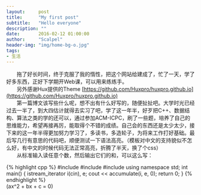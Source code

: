 ```yaml
---
layout:     post
title:      "My first post"
subtitle:   "Hello everyone"
description: ""
date:       2016-02-12 01:00:00
author:     "Scalpel"
header-img: "img/home-bg-o.jpg"
tags:
- 生活
---
```

　　拖了好长时间，终于克服了我的惰性，把这个网站给建成了，忙了一天，学了好多东西，正好下学期开Web课，可以用来练练手。  
　　另外感谢Hux提供的Theme [https://github.com/Huxpro/huxpro.github.io](https://github.com/Huxpro/huxpro.github.io)  
　　第一篇博文该写些什么呢，想不出有什么好写的，随便扯扯吧。大学时光已经过去一半了，到大四估计就得去实习了吧，学了这一年半，好歹把C++、数据结构、算法之类的学的还可以，通过参加ACM-ICPC，刷了一些题，培养了自己的思维能力，希望再接再厉，能取得个不错的成绩。自己会的东西还是太少太少，接下来的这一年半得更加努力学习了，多读书，多造轮子，为将来工作打好基础。最后写几行有意思的代码吧，顺便测试一下语法高亮。（模板对中文的支持貌似不怎么好，有中文的时候代码无法正常高亮，折腾了半天，换了个css）  
　　从标准输入读任意个数，然后输出它们的和，可以这么写：  

{% highlight cpp %}
#include <iostream>
#include <iterator>
#include <numeric>
using namespace std;
int main()
{
    istream_iterator<int> i(cin), e;
    cout << accumulate(i, e, 0);
    return 0;
}
{% endhighlight %}  
 \(ax^2 + bx + c = 0\) 

